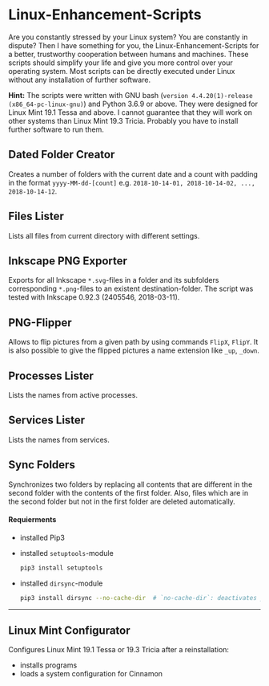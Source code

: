 # Linux-Enhancement-Scripts
Are you constantly stressed by your Linux system? You are constantly in dispute?
Then I have something for you, the Linux-Enhancement-Scripts for a better, trustworthy cooperation
between humans and machines. These scripts should simplify your life and give you more control over your operating system.
Most scripts can be directly executed under Linux without any installation of further software.

**Hint:** The scripts were written with GNU bash (`version 4.4.20(1)-release (x86_64-pc-linux-gnu)`) and Python 3.6.9
or above. They were designed for Linux Mint 19.1 Tessa and above. I cannot guarantee that they will work on other systems 
than Linux Mint 19.3 Tricia. Probably you have to install further software to run them.

## Dated Folder Creator
Creates a number of folders with the current date and a count with padding in the format `yyyy-MM-dd-[count]`
e.g. `2018-10-14-01, 2018-10-14-02, ..., 2018-10-14-12`.

## Files Lister
Lists all files from current directory with different settings.

## Inkscape PNG Exporter
Exports for all Inkscape `*.svg`-files in a folder and its subfolders corresponding `*.png`-files 
to an existent destination-folder. The script was tested with Inkscape 0.92.3 (2405546, 2018-03-11).

## PNG-Flipper
Allows to flip pictures from a given path by using commands `FlipX`, `FlipY`. 
It is also possible to give the flipped pictures a name extension like `_up`, `_down`.

## Processes Lister
Lists the names from active processes.

## Services Lister
Lists the names from services.

## Sync Folders
Synchronizes two folders by replacing all contents that are different in the second folder with the contents of the first folder.
Also, files which are in the second folder but not in the first folder are deleted automatically.

#### Requierments
- installed Pip3

- installed `setuptools`-module 

  ```bash
  pip3 install setuptools
  ```

- installed `dirsync`-module 

  ```bash
  pip3 install dirsync --no-cache-dir  # `no-cache-dir`: deactivates pkg-caching
  ```

<hr>

## Linux Mint Configurator
Configures Linux Mint 19.1 Tessa or 19.3 Tricia after a reinstallation:
- installs programs
- loads a system configuration for Cinnamon
